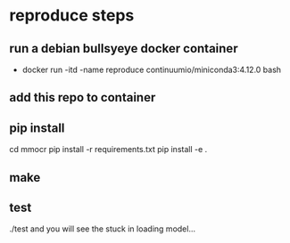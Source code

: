 # reproduce steps

## run a debian bullsyeye docker container

* docker run -itd -name reproduce continuumio/miniconda3:4.12.0  bash

## add this repo to container 

## pip install

cd mmocr
pip install -r requirements.txt
pip install -e .

## make

## test

./test and you will see the stuck in loading model...
